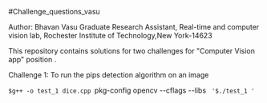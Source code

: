 #Challenge_questions_vasu

Author: Bhavan Vasu
Graduate Research Assistant,
Real-time and computer vision lab,
Rochester Institute of Technology,New York-14623

This repository contains solutions for two challenges for "Computer Vision app" position .

Challenge 1: 
To run the pips detection algorithm on an image

`$g++ -o test_1 dice.cpp `pkg-config opencv --cflags --libs` `
`'$./test_1 '`




